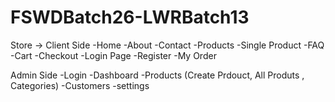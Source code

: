 # FSWDBatch26-LWRBatch13
Store -> 
Client Side 
	-Home
	-About
	-Contact
	-Products
	-Single Product
	-FAQ
	-Cart
	-Checkout
	-Login Page
	-Register 
	-My Order

Admin Side
	-Login 
	-Dashboard
	-Products (Create Prdouct, All Produts , Categories)
	-Customers
	-settings 


